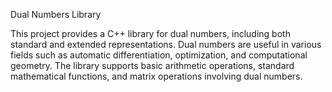 Dual Numbers Library

This project provides a C++ library for dual numbers, including both standard and extended representations. Dual numbers are useful in various fields such as automatic differentiation, optimization, and computational geometry. The library supports basic arithmetic operations, standard mathematical functions, and matrix operations involving dual numbers.

